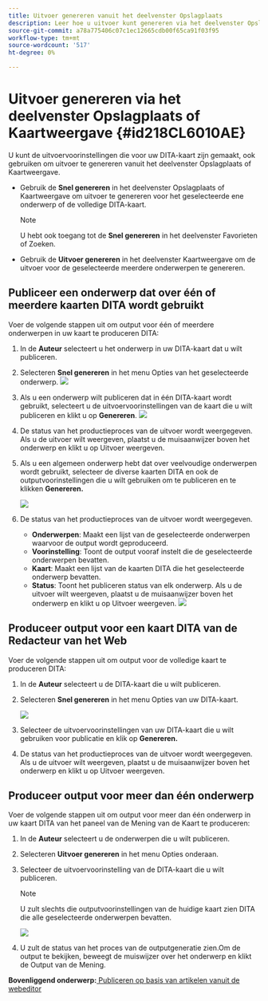 ```yaml
---
title: Uitvoer genereren vanuit het deelvenster Opslagplaats
description: Leer hoe u uitvoer kunt genereren via het deelvenster Opslagplaats
source-git-commit: a78a775406c07c1ec12665cdb00f65ca91f03f95
workflow-type: tm+mt
source-wordcount: '517'
ht-degree: 0%

---
```



# Uitvoer genereren via het deelvenster Opslagplaats of Kaartweergave {#id218CL6010AE}

U kunt de uitvoervoorinstellingen die voor uw DITA-kaart zijn gemaakt, ook gebruiken om uitvoer te genereren vanuit het deelvenster Opslagplaats of Kaartweergave.

- Gebruik de **Snel genereren** in het deelvenster Opslagplaats of Kaartweergave om uitvoer te genereren voor het geselecteerde ene onderwerp of de volledige DITA-kaart.

   >[!NOTE]
   >
   > U hebt ook toegang tot de **Snel genereren** in het deelvenster Favorieten of Zoeken.

- Gebruik de **Uitvoer genereren** in het deelvenster Kaartweergave om de uitvoer voor de geselecteerde meerdere onderwerpen te genereren.

## Publiceer een onderwerp dat over één of meerdere kaarten DITA wordt gebruikt

Voer de volgende stappen uit om output voor één of meerdere onderwerpen in uw kaart te produceren DITA:

1. In de **Auteur** selecteert u het onderwerp in uw DITA-kaart dat u wilt publiceren.

1. Selecteren **Snel genereren** in het menu Opties van het geselecteerde onderwerp.
   ![](images/select-topic-options-menu_cs.png)

1. Als u een onderwerp wilt publiceren dat in één DITA-kaart wordt gebruikt, selecteert u de uitvoervoorinstellingen van de kaart die u wilt publiceren en klikt u op **Genereren**.
   ![](images/select-preset_cs.png)

1. De status van het productieproces van de uitvoer wordt weergegeven. Als u de uitvoer wilt weergeven, plaatst u de muisaanwijzer boven het onderwerp en klikt u op Uitvoer weergeven.

1. Als u een algemeen onderwerp hebt dat over veelvoudige onderwerpen wordt gebruikt, selecteer de diverse kaarten DITA en ook de outputvoorinstellingen die u wilt gebruiken om te publiceren en te klikken **Genereren.**

   ![](images/select-preset-multiple-maps_cs.png)

1. De status van het productieproces van de uitvoer wordt weergegeven.

   - **Onderwerpen**: Maakt een lijst van de geselecteerde onderwerpen waarvoor de output wordt geproduceerd.
   - **Voorinstelling**: Toont de output vooraf instelt die de geselecteerde onderwerpen bevatten.
   - **Kaart**: Maakt een lijst van de kaarten DITA die het geselecteerde onderwerp bevatten.
   - **Status**: Toont het publiceren status van elk onderwerp.
Als u de uitvoer wilt weergeven, plaatst u de muisaanwijzer boven het onderwerp en klikt u op Uitvoer weergeven.
      ![](images/output-multiple-maps_cs.png)


## Produceer output voor een kaart DITA van de Redacteur van het Web

Voer de volgende stappen uit om output voor de volledige kaart te produceren DITA:

1. In de **Auteur** selecteert u de DITA-kaart die u wilt publiceren.

1. Selecteren **Snel genereren** in het menu Opties van uw DITA-kaart.

   ![](images/select-map-options-menu_cs.png)

1. Selecteer de uitvoervoorinstellingen van uw DITA-kaart die u wilt gebruiken voor publicatie en klik op **Genereren.**

1. De status van het productieproces van de uitvoer wordt weergegeven. Als u de uitvoer wilt weergeven, plaatst u de muisaanwijzer boven het onderwerp en klikt u op Uitvoer weergeven.


## Produceer output voor meer dan één onderwerp

Voer de volgende stappen uit om output voor meer dan één onderwerp in uw kaart DITA van het paneel van de Mening van de Kaart te produceren:

1. In de **Auteur** selecteert u de onderwerpen die u wilt publiceren.

1. Selecteren **Uitvoer genereren** in het menu Opties onderaan.

1. Selecteer de uitvoervoorinstelling van de DITA-kaart die u wilt publiceren.

   >[!NOTE]
   >
   > U zult slechts die outputvoorinstellingen van de huidige kaart zien DITA die alle geselecteerde onderwerpen bevatten.

   ![](images/generate-output-multiple-topics_cs.png)

1. U zult de status van het proces van de outputgeneratie zien.Om de output te bekijken, beweegt de muiswijzer over het onderwerp en klikt de Output van de Mening.


**Bovenliggend onderwerp:**[ Publiceren op basis van artikelen vanuit de webeditor](web-editor-article-publishing.md)

